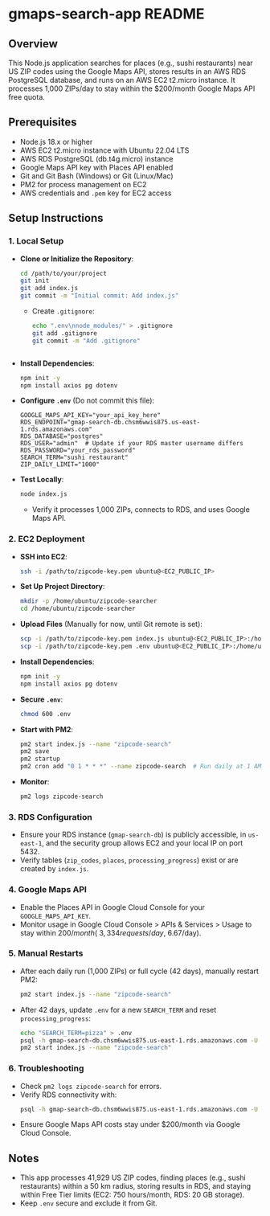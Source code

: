 # gmaps-search-app README

## Overview
This Node.js application searches for places (e.g., sushi restaurants) near US ZIP codes using the Google Maps API, stores results in an AWS RDS PostgreSQL database, and runs on an AWS EC2 t2.micro instance. It processes 1,000 ZIPs/day to stay within the $200/month Google Maps API free quota.

## Prerequisites
- Node.js 18.x or higher
- AWS EC2 t2.micro instance with Ubuntu 22.04 LTS
- AWS RDS PostgreSQL (db.t4g.micro) instance
- Google Maps API key with Places API enabled
- Git and Git Bash (Windows) or Git (Linux/Mac)
- PM2 for process management on EC2
- AWS credentials and `.pem` key for EC2 access

## Setup Instructions

### 1. Local Setup
- **Clone or Initialize the Repository**:
  ```bash
  cd /path/to/your/project
  git init
  git add index.js
  git commit -m "Initial commit: Add index.js"
  ```
  - Create `.gitignore`:
    ```bash
    echo ".env\nnode_modules/" > .gitignore
    git add .gitignore
    git commit -m "Add .gitignore"
  ```

- **Install Dependencies**:
  ```bash
  npm init -y
  npm install axios pg dotenv
  ```

- **Configure `.env`** (Do not commit this file):
  ```
  GOOGLE_MAPS_API_KEY="your_api_key_here"
  RDS_ENDPOINT="gmap-search-db.chsm6wwis875.us-east-1.rds.amazonaws.com"
  RDS_DATABASE="postgres"
  RDS_USER="admin"  # Update if your RDS master username differs
  RDS_PASSWORD="your_rds_password"
  SEARCH_TERM="sushi restaurant"
  ZIP_DAILY_LIMIT="1000"
  ```

- **Test Locally**:
  ```bash
  node index.js
  ```
  - Verify it processes 1,000 ZIPs, connects to RDS, and uses Google Maps API.

### 2. EC2 Deployment
- **SSH into EC2**:
  ```bash
  ssh -i /path/to/zipcode-key.pem ubuntu@<EC2_PUBLIC_IP>
  ```

- **Set Up Project Directory**:
  ```bash
  mkdir -p /home/ubuntu/zipcode-searcher
  cd /home/ubuntu/zipcode-searcher
  ```

- **Upload Files** (Manually for now, until Git remote is set):
  ```bash
  scp -i /path/to/zipcode-key.pem index.js ubuntu@<EC2_PUBLIC_IP>:/home/ubuntu/zipcode-searcher/
  scp -i /path/to/zipcode-key.pem .env ubuntu@<EC2_PUBLIC_IP>:/home/ubuntu/zipcode-searcher/
  ```

- **Install Dependencies**:
  ```bash
  npm init -y
  npm install axios pg dotenv
  ```

- **Secure `.env`**:
  ```bash
  chmod 600 .env
  ```

- **Start with PM2**:
  ```bash
  pm2 start index.js --name "zipcode-search"
  pm2 save
  pm2 startup
  pm2 cron add "0 1 * * *" --name zipcode-search  # Run daily at 1 AM UTC
  ```

- **Monitor**:
  ```bash
  pm2 logs zipcode-search
  ```

### 3. RDS Configuration
- Ensure your RDS instance (`gmap-search-db`) is publicly accessible, in `us-east-1`, and the security group allows EC2 and your local IP on port 5432.
- Verify tables (`zip_codes`, `places`, `processing_progress`) exist or are created by `index.js`.

### 4. Google Maps API
- Enable the Places API in Google Cloud Console for your `GOOGLE_MAPS_API_KEY`.
- Monitor usage in Google Cloud Console > APIs & Services > Usage to stay within $200/month (~3,334 requests/day, ~$6.67/day).

### 5. Manual Restarts
- After each daily run (1,000 ZIPs) or full cycle (42 days), manually restart PM2:
  ```bash
  pm2 start index.js --name "zipcode-search"
  ```
- After 42 days, update `.env` for a new `SEARCH_TERM` and reset `processing_progress`:
  ```bash
  echo "SEARCH_TERM=pizza" > .env
  psql -h gmap-search-db.chsm6wwis875.us-east-1.rds.amazonaws.com -U admin -d postgres -c "TRUNCATE TABLE processing_progress;"
  pm2 start index.js --name "zipcode-search"
  ```

### 6. Troubleshooting
- Check `pm2 logs zipcode-search` for errors.
- Verify RDS connectivity with:
  ```bash
  psql -h gmap-search-db.chsm6wwis875.us-east-1.rds.amazonaws.com -U admin -d postgres
  ```
- Ensure Google Maps API costs stay under $200/month via Google Cloud Console.

## Notes
- This app processes 41,929 US ZIP codes, finding places (e.g., sushi restaurants) within a 50 km radius, storing results in RDS, and staying within Free Tier limits (EC2: 750 hours/month, RDS: 20 GB storage).
- Keep `.env` secure and exclude it from Git.

<!-- test comment for git push -->